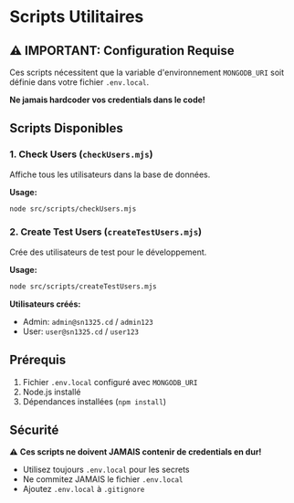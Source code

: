 # Scripts Utilitaires

## ⚠️ IMPORTANT: Configuration Requise

Ces scripts nécessitent que la variable d'environnement `MONGODB_URI` soit définie dans votre fichier `.env.local`.

**Ne jamais hardcoder vos credentials dans le code!**

## Scripts Disponibles

### 1. Check Users (`checkUsers.mjs`)

Affiche tous les utilisateurs dans la base de données.

**Usage:**

```bash
node src/scripts/checkUsers.mjs
```

### 2. Create Test Users (`createTestUsers.mjs`)

Crée des utilisateurs de test pour le développement.

**Usage:**

```bash
node src/scripts/createTestUsers.mjs
```

**Utilisateurs créés:**

- Admin: `admin@sn1325.cd` / `admin123`
- User: `user@sn1325.cd` / `user123`

## Prérequis

1. Fichier `.env.local` configuré avec `MONGODB_URI`
2. Node.js installé
3. Dépendances installées (`npm install`)

## Sécurité

⚠️ **Ces scripts ne doivent JAMAIS contenir de credentials en dur!**

- Utilisez toujours `.env.local` pour les secrets
- Ne commitez JAMAIS le fichier `.env.local`
- Ajoutez `.env.local` à `.gitignore`
